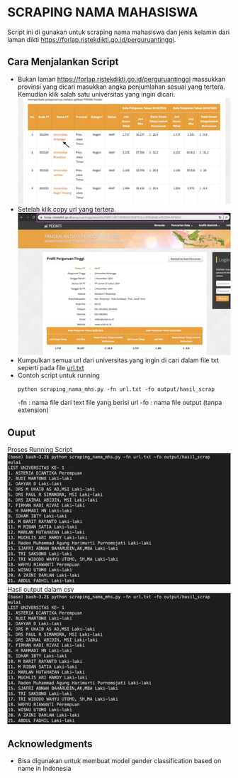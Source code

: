 # SCRAPING NAMA MAHASISWA

Script ini di gunakan untuk scraping nama mahasiswa dan jenis kelamin dari laman dikti https://forlap.ristekdikti.go.id/perguruantinggi. 

## Cara Menjalankan Script

* Bukan laman https://forlap.ristekdikti.go.id/perguruantinggi massukkan provinsi yang dicari masukkan angka penjumlahan sesuai yang tertera. Kemudian klik salah satu universitas yang ingin dicari.
  ![alt text](pict/1.png)
* Setelah klik copy url yang tertera.
![alt text](pict/2.png)
* Kumpulkan semua url dari universitas yang ingin di cari dalam file txt seperti pada file [url.txt](https://github.com/ayunimatulf/scraping_nama_mahasiswa/blob/master/url.txt)
* Contoh script untuk running 
    ```
    python scraping_nama_mhs.py -fn url.txt -fo output/hasil_scrap
    ```
    -fn : nama file dari text file yang berisi url
    -fo : nama file output (tanpa extension)

## Ouput
Proses Running Script
![alt text](pict/3.png)
Hasil output dalam csv
![alt text](pict/3.png)

## Acknowledgments
* Bisa digunakan untuk membuat model gender classification based on name in Indonesia